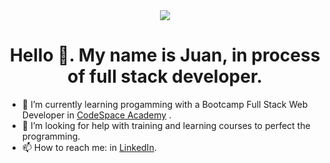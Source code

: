 <div id="header" align="center">
   <img src="https://img.freepik.com/foto-gratis/imagen-primer-plano-programador-trabajando-su-escritorio-oficina_1098-18707.jpg?w=2000" with="200" />
    <h1 align="center">Hello 👋. My name is Juan, in process of full stack developer. </h1>
</div>

- 🌱 I’m currently learning progamming with a Bootcamp Full Stack Web Developer in [CodeSpace Academy](https://codespaceacademy.com/) .
- 🤔 I’m looking for help with training and learning courses to perfect the programming.
- 📫 How to reach me: in [LinkedIn](https://www.linkedin.com/feed/).


<!-- - 🔭 I’m currently working on ... -->
<!-- - 👯 I’m looking to collaborate on ... -->
<!-- - ⚡ Fun fact: ... -->
<!-- - 💬 Ask me about ...
- 😄 Pronouns: ... -->

